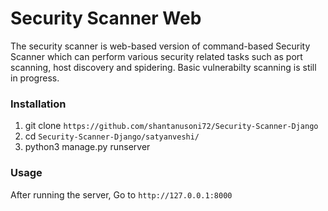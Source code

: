 # Security Scanner Web
The security scanner is web-based version of command-based Security Scanner which can perform various security related tasks such as port scanning, host discovery and spidering. Basic vulnerabilty scanning is still in progress.

### Installation
1. git clone `https://github.com/shantanusoni72/Security-Scanner-Django`
2. cd `Security-Scanner-Django/satyanveshi/`
3. python3 manage.py runserver

### Usage
After running the server, Go to `http://127.0.0.1:8000`

